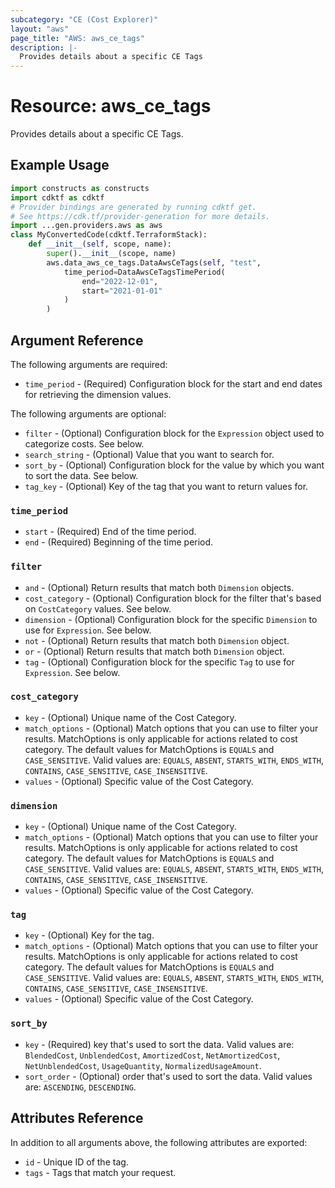 ```yaml
---
subcategory: "CE (Cost Explorer)"
layout: "aws"
page_title: "AWS: aws_ce_tags"
description: |-
  Provides details about a specific CE Tags
---
```


# Resource: aws_ce_tags

Provides details about a specific CE Tags.

## Example Usage

```python
import constructs as constructs
import cdktf as cdktf
# Provider bindings are generated by running cdktf get.
# See https://cdk.tf/provider-generation for more details.
import ...gen.providers.aws as aws
class MyConvertedCode(cdktf.TerraformStack):
    def __init__(self, scope, name):
        super().__init__(scope, name)
        aws.data_aws_ce_tags.DataAwsCeTags(self, "test",
            time_period=DataAwsCeTagsTimePeriod(
                end="2022-12-01",
                start="2021-01-01"
            )
        )
```

## Argument Reference

The following arguments are required:

* `time_period` - (Required) Configuration block for the start and end dates for retrieving the dimension values.

The following arguments are optional:

* `filter` - (Optional) Configuration block for the `Expression` object used to categorize costs. See below.
* `search_string` - (Optional) Value that you want to search for.
* `sort_by` - (Optional) Configuration block for the value by which you want to sort the data. See below.
* `tag_key` - (Optional) Key of the tag that you want to return values for.

### `time_period`

* `start` - (Required) End of the time period.
* `end` - (Required) Beginning of the time period.

### `filter`

* `and` - (Optional) Return results that match both `Dimension` objects.
* `cost_category` - (Optional) Configuration block for the filter that's based on `CostCategory` values. See below.
* `dimension` - (Optional) Configuration block for the specific `Dimension` to use for `Expression`. See below.
* `not` - (Optional) Return results that match both `Dimension` object.
* `or` - (Optional) Return results that match both `Dimension` object.
* `tag` - (Optional) Configuration block for the specific `Tag` to use for `Expression`. See below.

### `cost_category`

* `key` - (Optional) Unique name of the Cost Category.
* `match_options` - (Optional) Match options that you can use to filter your results. MatchOptions is only applicable for actions related to cost category. The default values for MatchOptions is `EQUALS` and `CASE_SENSITIVE`. Valid values are: `EQUALS`,  `ABSENT`, `STARTS_WITH`, `ENDS_WITH`, `CONTAINS`, `CASE_SENSITIVE`, `CASE_INSENSITIVE`.
* `values` - (Optional) Specific value of the Cost Category.

### `dimension`

* `key` - (Optional) Unique name of the Cost Category.
* `match_options` - (Optional) Match options that you can use to filter your results. MatchOptions is only applicable for actions related to cost category. The default values for MatchOptions is `EQUALS` and `CASE_SENSITIVE`. Valid values are: `EQUALS`,  `ABSENT`, `STARTS_WITH`, `ENDS_WITH`, `CONTAINS`, `CASE_SENSITIVE`, `CASE_INSENSITIVE`.
* `values` - (Optional) Specific value of the Cost Category.

### `tag`

* `key` - (Optional) Key for the tag.
* `match_options` - (Optional) Match options that you can use to filter your results. MatchOptions is only applicable for actions related to cost category. The default values for MatchOptions is `EQUALS` and `CASE_SENSITIVE`. Valid values are: `EQUALS`,  `ABSENT`, `STARTS_WITH`, `ENDS_WITH`, `CONTAINS`, `CASE_SENSITIVE`, `CASE_INSENSITIVE`.
* `values` - (Optional) Specific value of the Cost Category.

### `sort_by`

* `key` - (Required) key that's used to sort the data. Valid values are: `BlendedCost`,  `UnblendedCost`, `AmortizedCost`, `NetAmortizedCost`, `NetUnblendedCost`, `UsageQuantity`, `NormalizedUsageAmount`.
* `sort_order` - (Optional) order that's used to sort the data. Valid values are: `ASCENDING`,  `DESCENDING`.

## Attributes Reference

In addition to all arguments above, the following attributes are exported:

* `id` - Unique ID of the tag.
* `tags` - Tags that match your request.

<!-- cache-key: cdktf-0.17.0-pre.15 input-b6e267a6ee961a8eefd8fbb0a19c1ccdb205f79395e4b95f454e46df20f4ace9 -->